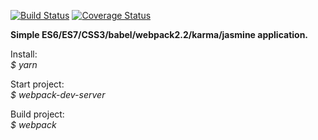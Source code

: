 [![Build Status](https://travis-ci.org/forrana/callstats-test-task.svg?branch=master)](https://travis-ci.org/forrana/callstats-test-task)
[![Coverage Status](https://coveralls.io/repos/github/forrana/callstats-test-task/badge.svg?branch=master)](https://coveralls.io/github/forrana/callstats-test-task?branch=master)

<b>Simple ES6/ES7/CSS3/babel/webpack2.2/karma/jasmine application.</b>

Install:<br/>
  <i> $ yarn </i>

Start project:<br/>
  <i> $ webpack-dev-server</i>
  
Build project:<br/>
  <i> $ webpack</i>
